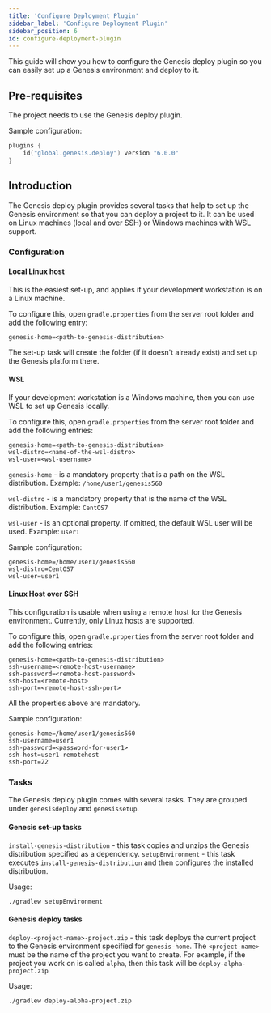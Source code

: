 ```yaml
---
title: 'Configure Deployment Plugin'
sidebar_label: 'Configure Deployment Plugin'
sidebar_position: 6
id: configure-deployment-plugin
---
```


This guide will show you how to configure the Genesis deploy plugin so you can easily set up a Genesis environment and deploy to it.

## Pre-requisites

The project needs to use the Genesis deploy plugin. 

Sample configuration:
```kotlin
plugins {
    id("global.genesis.deploy") version "6.0.0"
}
```

## Introduction
The Genesis deploy plugin provides several tasks that help to set up the Genesis environment so that you can deploy a project to it. It can be used on Linux machines (local and over SSH) or Windows machines with WSL support.

### Configuration

#### Local Linux host 
This is the easiest set-up, and applies if your development workstation is on a Linux machine.

To configure this, open `gradle.properties` from the server root folder and add the following entry:
```properties
genesis-home=<path-to-genesis-distribution>
```

The set-up task will create the folder (if it doesn't already exist) and set up the Genesis platform there.

#### WSL
If your development workstation is a Windows machine, then you can use WSL to set up Genesis locally.

To configure this, open `gradle.properties` from the server root folder and add the following entries:
```properties
genesis-home=<path-to-genesis-distribution>
wsl-distro=<name-of-the-wsl-distro>
wsl-user=<wsl-username>
```

`genesis-home` - is a mandatory property that is a path on the WSL distribution. Example: `/home/user1/genesis560`

`wsl-distro` - is a mandatory property that is the name of the WSL distribution. Example: `CentOS7`

`wsl-user` - is an optional property. If omitted, the default WSL user will be used. Example: `user1` 

Sample configuration:
```properties
genesis-home=/home/user1/genesis560
wsl-distro=CentOS7
wsl-user=user1
```

#### Linux Host over SSH
This configuration is usable when using a remote host for the Genesis environment. Currently, only Linux hosts are supported.

To configure this, open `gradle.properties` from the server root folder and add the following entries:
```properties
genesis-home=<path-to-genesis-distribution>
ssh-username=<remote-host-username>
ssh-password=<remote-host-password>
ssh-host=<remote-host>
ssh-port=<remote-host-ssh-port>
```

All the properties above are mandatory.

Sample configuration:
```properties
genesis-home=/home/user1/genesis560
ssh-username=user1
ssh-password=<password-for-user1>
ssh-host=user1-remotehost
ssh-port=22
```

### Tasks

The Genesis deploy plugin comes with several tasks. They are grouped under `genesisdeploy` and `genesissetup`.

#### Genesis set-up tasks

`install-genesis-distribution` - this task copies and unzips the Genesis distribution specified as a dependency.
`setupEnvironment` - this task executes `install-genesis-distribution` and then configures the installed distribution.

Usage:
```shell
./gradlew setupEnvironment
```

#### Genesis deploy tasks

`deploy-<project-name>-project.zip` - this task deploys the current project to the Genesis environment specified for `genesis-home`. The `<project-name>` must be the name of the project you want to create. For example, if the project you work on is called `alpha`, then this task will be `deploy-alpha-project.zip`

Usage:
```shell
./gradlew deploy-alpha-project.zip
```


